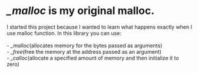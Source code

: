 <h1><i>_malloc</i> is my original malloc.</h1>
I started this project because I wanted to learn what happens exactly when I use malloc function.
In this library you can use:<br><br>
<i>-  _malloc</i>(allocates memory for the bytes passed as arguments)<br>
<i>-  _free</i>(free the memory at the address passed as an argument)<br>
<i>-  _calloc</i>(allocate a specified amount of memory and then initialize it to zero)<br>
